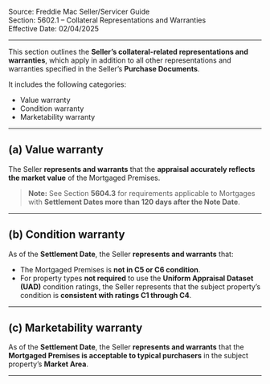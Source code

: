 Source: Freddie Mac Seller/Servicer Guide  
Section: 5602.1 – Collateral Representations and Warranties  
Effective Date: 02/04/2025  

---

This section outlines the **Seller’s collateral-related representations and warranties**, which apply in addition to all other representations and warranties specified in the Seller’s **Purchase Documents**.

It includes the following categories:
- Value warranty  
- Condition warranty  
- Marketability warranty  

---

## (a) Value warranty

The Seller **represents and warrants** that the **appraisal accurately reflects the market value** of the Mortgaged Premises.

> **Note:** See Section **5604.3** for requirements applicable to Mortgages with **Settlement Dates more than 120 days after the Note Date**.

---

## (b) Condition warranty

As of the **Settlement Date**, the Seller **represents and warrants** that:
- The Mortgaged Premises is **not in C5 or C6 condition**.  
- For property types **not required** to use the **Uniform Appraisal Dataset (UAD)** condition ratings, the Seller represents that the subject property’s condition is **consistent with ratings C1 through C4**.

---

## (c) Marketability warranty

As of the **Settlement Date**, the Seller **represents and warrants** that the **Mortgaged Premises is acceptable to typical purchasers** in the subject property’s **Market Area**.

---
